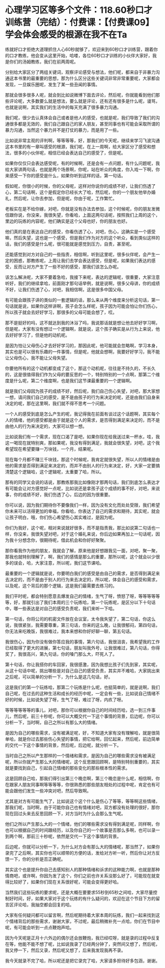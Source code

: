# 心理学习区等多个文件：118.60秒口才训练营（完结）：付费课：【付费课09】学会体会感受的根源在我不在Ta

练就好口才拒绝大道理抓住人心60秒就够了，欢迎来到60秒口才训练营，跟着你的口才教练，他会变从这里开始，哈喽，各位60秒口才训练的小伙伴大家好，我是你们的汤姆教练，我们在前两周呢。

分别给大家区分了两组关键词，观察评论感受与想法，他们呢，都来自于非暴力沟通这本书里的最重要的思想，那为什么区分这些关键词非常非常重要呢，大家都会发现，一旦娱乐圈呢，发生了某一些丑闻的事情。

那就会很多很多人呢，就会到比如说微博下面去评论，然后呢，你就能看到他们那些评论呢，大多数要么就是想法，要么就是评论，还有还有很多是什么呢，谩骂，也就是说啊，其实我们的生活中的每天充满了很多暴力沟通。

我们呢，很少去认真体会自己或者是他人的感受，也就是呢，我们导致了我们的沟通很多都是无效的，我们自己跟自己的家人朋友，甚至同事也有可能会采取所谓的暴力沟通，当然这个暴力并不是打仗的暴力，而是用了一些。

比如说非常主观的评判啊，等等等等，好，那我们的今天呢，继续来学习飞波沟通这本书里的有一章叫感受的根源，我们呢，在上一周啊，给大家区分了感受和想法，很多的小伙伴呢，相信已经会表达自己的感受了，但是呢。

如果你仅仅只会表达感受呢，有的时候啊，还是会有一点问题，有什么问题呢，我给大家讲两句话，也就是两个场景啊，你呢，站在听众的角度，你入戏一下啊，你来感受一下你的感受是什么，如果你听到这样的话，第一句话。

假如呢，你很小的时候，你的父母呢，这样对你说你的成绩不好，让我们伤透了心，第二句话啊，这个是假定你已经长大了哈，然后呢，你的一个朋友他举办婚礼，然后呢，让你去参加，但是呢，你由于呢，工作繁忙。

老板实在是不给你嫁，对吧，你就是没有办法去参加，这个时候呢，你的朋友发微信跟你说，你没来，我很失望，你看哈，上面这两句话呢，按照我们上周的这个，里边的玩练的内容呢，他们确实是这个父母也好，你的朋友也好。

他们真的是在表达自己的感受，你看伤透了心，对吧，伤心，这确实是一个感受嘛，然后失望，这也是一个感受，但是我们作为对方的这个听众，看到类似这样的话，我们的感受是什么呢，很可能就是感觉到压力，自责，甚至呢。

还能感觉到对方对自己的一些指责，相信啊，听到这里呢，很多伙伴呢，会产生一定的困惑，那教练呢，上周让我们去学会表达感受，但是呢，如果我们表达的感受，反而让对方产生了一些不好的感受，那我们该怎么办呢。

该怎么解决呢，大家不要着急哈，我接下来呢，表达的逻辑呢，很重要，大家注意听好，我们的继续拿哈，前面刚才那句话举例，就是说啊，很多父母讲，你的成绩不好，让我们伤透了心，对吧，我相信啊，这是很多中国父母。

有可能会跟孩子讲的类似的一套逻辑的话，那么来从两个维度来分析这句话，第一句话就是说，如果你这样讲啊，孩子会怎么样呢，孩子因为可能会怕让你们伤心，所以孩子就会去好好学习，那很多的父母可能会想了，哎。

那不是挺好的吗，这不就达到我的沐浴了吗，我说那话就是想让他去好好学习啊，但是呢，大家有没有想过一个逻辑啊，就是说，这个孩子确实是从行为上来说，他去好好学习了，但是他的动机呢。

是因为怕让父母伤心才去好好学习的，那因此呢，他可能就会忽略啊，学习本身，其实也是可以很有乐趣的一件事情，但是呢，他就会想啊，我要好好学习，我不能让父母伤心，我不能让父母失望。

你要他所有的这个动机都变成了这个，那这个动机呢，往往是不持久的，不长久的，这是很值得我们作为父母的要反思的一个，特别特别的一个点啊，那第二个维度是什么呢，第二个维度啊，也是我们这节课最重要的一个逻辑啊。

就是我们父母因为孩子的成绩不好，然后呢，我们自己伤心失望，对吧，那大家想一想，请问我们自己的感受，是不是由孩子的行为来决定的呢，还是由我们自身来决定的呢，那在这里啊，我们就不得不思考一个问题。

一个人的感受到底是怎么产生的呢，我记得我在前面有谈过这个话题啊，其实每个人的情绪，他的感受都是由于就是这个人的需求，是否得到满足来决定的，而不是由他人的行为来决定的，大家可以想一想。

比如说我们有一个需求，现在口渴了是吧，如果你现在给我送过来一杯水，哇，我这一喝现在就特别爽，那如果呢，我没有得到满足，我就会很失望，对吧，这个我希望现在希望要赚一万块钱，一个月，结果呢。

现在每个月都不赚三千块钱，那这个时候呢，我肯定就很失望，所以人的情绪是由他的需求是否得到满足来决定的，而并不由别人的行为来决定，好，大家一定要搞清楚这个逻辑哈，这个逻辑呢，太重要了哈，所以。

那有的同学又会说的话说，那教练那我比如像刚才那两句话，我们到底怎么表达才有可能会让对方感觉好一点呢，比如说还是拿孩子这个成绩的事不好，对吧，来说事，你的成绩不好，我们伤透了心，后边的因为很重要。

你可以说，因为我们期待你不要像我们一样，因为没有文化而处处受限，我们希望你未来可以活得更加的幸福，你看哈，你表达了自己的需求和期待，其实呢，就会让孩子明白，哦，你们伤心希望伤心其实难过，是因为呢。

你们为我好，这个呢，相对来说就好很多，而不是指责我，那比如说第二句话也一样，你没来，我很失望对吧，对于这个婚礼来说，你后边如果再加上一句话呢，因为我十分想念你，很期待呢，借此机会和你好好聚聚。

那你看我作为他的朋友，我就会了解，原来他是好想跟我见一面，对吧，聚一聚，那我也就特别理解了，啊，我们的感情是那么的重要，那所以呢，这个就会以少很多的误会，哈，大家注意，所以呢，我们这节课哈。

最重要的一个逻辑就是说，你要明白我们的感受是由自己的需求，是否得到满足来去决定的，而不是由于别人的行为来去决定的，所以呢，体会自己的感受和需求，以及呢，这个背后的那个逻辑，这是我们最需要去练习的。

我们平时呢，都会特别愿意去爆发自己的情绪，生气了呀，愤怒了呀，等等等等等等，好，那就引出了我们本周的三个玩练哈，第一个玩练呢，是区分以下十句话中，哪一些表达是对自己的感受负责呢，我们来听一下哈。

第一句话，你将公司的机密文件放在会议室，太令我失望了，第二句话，你这么说，我很紧张，我需要尊重，第三句话，你来的这么晚，让我很郁闷，第四句话，你无法来吃晚饭，我很难过，我本来想和你好好聊一聊，第五句话。

我很伤心，因为你没有做你答应我的事情，第六句话，我很沮丧，我希望我的工作已经取得了更大的进展，第七句话，朋友叫我外号，让我很难过，第八句话，你得奖了，我很高兴，第九句话，你的嗓门那么大，吓死人了。

第十句话，你让我搭你的车回家，我很感激，因为我想比孩子们先到家，其实呢，从这十句话中呢，挑出哪些是对自己自己的感受负责，其实并不难哈，大家挑出来之后呢，可以简单的分析一下，为什么是这几句话，好。

这是我们的第一个玩练哈，那第二个玩练是什么呢，也挺简单的，就是说啊，我们自己呢，在过去的这种生活和成长的经历中呢，一定会有一些，比如说自己情绪不好的时候，比如说失望了呀，生气了呀，难过了呀，内疚了呀。

等等等等等等的事儿，对吧，那你可以根据你自己的时间经历哈，选一到三件事儿，然后呢，前三十秒呢，你可以大概交代一下这个事情的背景，后边呢，你可以分析一下，当时啊，自己之所以有那么大的情绪。

是因为自己的哪些需求，没有被满足呢，好，不知道大家有没有理解哈，就是很简单哈，就是你过去那些伤心失望的事情，把它给啊，回忆起来，然后呢，前边简单的交代一下这个事情的背景，然后呢，后边呢，就分析一下。

当时自己之所以产生那样的一个情绪和需求，是因为自己的哪些需求没有被满足呢，所以你就产生那么大的情绪呢，这个反思跟回顾啊，是特别特别重要的，其实就是要找到自己，引起自己情绪的那些变化的那些根本性的需求。

这是回顾自己哈，那我们得引出第三个晚恋啊，第三个晚恋是什么呢，相信啊，你在跟家人朋友同事啊等等等等，你很熟悉的那些朋友相处的过程中呢，肯定也有可能会跟他们发生一些冲突对吧，然后导致啊。

尤其是对方有可能生气了，比如说这个这个什么是伤心了等等，等等啊这些情绪，那我们呢，当时啊，由于可能你自己也有情绪对吧，双方都没有处理的很好，那你现在回过头来去反思回顾一下，对方当时为什么会那么生气呢。

他们之所以产生那么大的一个情绪，他们的哪些需求没有得到满足呢，同样啊，你也可以根据自己的时间跟经历，以及你自己的一个故事是否那么多啊，也可以录一到两个啊，那前三十秒呢，依然是交代一下这个事情的背景。

后边呢，你就可以分析一下，为什么对方会有那么大的情绪呢，那当然了，如果你录完了之后啊，其实你也可以顺带的方便的话，发给对方听一听，然后你让对方反馈一下，你的分析是否正确呢。

其实这个也是提升你自己去感知别人的那种情绪和诉求的这种能力啊，也就是那种情商吧，或许啊，你因为发了这个，你们之前也许关系没那么好了，可能现在就变得比较好了，如果你们现在关系很好呢，可能会变得更好哈。

当然我们这些玩练的要求呢，还是大概在要要求55秒到65秒之间哈，大家尽量控制好时间，好，如果大家对于这个玩练的有什么疑问的，欢迎在这个节目下方的留言区评论哈，我抽空都会回复的哈。

大家有任何疑问都可以留言啊，然后呢期待着大家本周的玩练，我们一起来找到这个情绪背后的那些需求，谢谢大家，不过呢，最后稍微补充一点哈，你们在节目中呢，有可能会听到一点点鞭炮声哈。

因为今天呢是正月十六外边的偶尔还会放鞭炮，我已经哎呀，就是录的过程中反复在等，他能不能不想了呢，比如说我录了已经两分钟了，突然间又想了，然后呢，我又停一下，然后又录，然后呢又想了，后来我发现我再不录。

我今天就录不完了哈，所以呢还是把它录完了哈，大家请多担待好多包涵，谢谢。